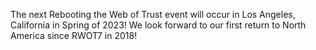 The next Rebooting the Web of Trust event will occur in Los Angeles, California in Spring of 2023! We look forward to our first return to North America since RWOT7 in 2018!
